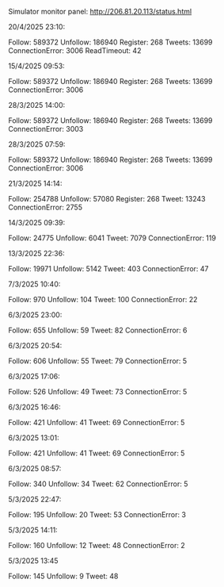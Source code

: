 Simulator monitor panel: http://206.81.20.113/status.html

20/4/2025 23:10:

Follow: 589372
Unfollow: 186940
Register: 268
Tweets: 13699
ConnectionError: 3006
ReadTimeout: 42

15/4/2025 09:53:

Follow: 589372
Unfollow: 186940
Register: 268
Tweets: 13699
ConnectionError: 3006

28/3/2025 14:00:

Follow: 589372
Unfollow: 186940
Register: 268
Tweets: 13699
ConnectionError: 3003

28/3/2025 07:59:

Follow: 589372
Unfollow: 186940
Register: 268
Tweets: 13699
ConnectionError: 3006

21/3/2025 14:14:

Follow: 254788
Unfollow: 57080
Register: 268
Tweet: 13243
ConnectionError: 2755

14/3/2025 09:39:

Follow: 24775
Unfollow: 6041
Tweet: 7079
ConnectionError: 119

13/3/2025 22:36:

Follow: 19971
Unfollow: 5142
Tweet: 403
ConnectionError: 47

7/3/2025 10:40:

Follow: 970
Unfollow: 104
Tweet: 100
ConnectionError: 22

6/3/2025 23:00:

Follow: 655
Unfollow: 59
Tweet: 82
ConnectionError: 6


6/3/2025 20:54:

Follow: 606
Unfollow: 55
Tweet: 79
ConnectionError: 5


6/3/2025 17:06:

Follow: 526
Unfollow: 49
Tweet: 73
ConnectionError: 5


6/3/2025 16:46:

Follow: 421
Unfollow: 41
Tweet: 69
ConnectionError: 5


6/3/2025 13:01:

Follow: 421
Unfollow: 41
Tweet: 69
ConnectionError: 5


6/3/2025 08:57:

Follow: 340
Unfollow: 34
Tweet: 62
ConnectionError: 5


5/3/2025 22:47:

Follow: 195
Unfollow: 20
Tweet: 53
ConnectionError: 3


5/3/2025 14:11:

Follow: 160
Unfollow: 12
Tweet: 48
ConnectionError: 2


5/3/2025 13:45

Follow: 145
Unfollow: 9
Tweet: 48